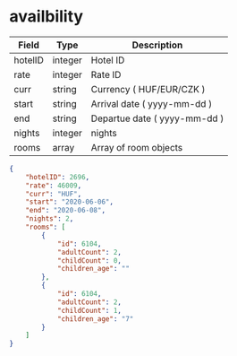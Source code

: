 # availbility


Field | Type | Description
---------|----------|---------
 hotelID | integer | Hotel ID
 rate | integer | Rate ID
 curr | string | Currency ( HUF/EUR/CZK )
 start | string | Arrival date ( yyyy-mm-dd )
 end | string | Departue date ( yyyy-mm-dd )
 nights | integer | nights
 rooms | array | Array of room objects


```json
{
    "hotelID": 2696,
    "rate": 46009,
    "curr": "HUF",
    "start": "2020-06-06",
    "end": "2020-06-08",
    "nights": 2,
    "rooms": [
        {
            "id": 6104,
            "adultCount": 2,
            "childCount": 0,
            "children_age": ""
        },
        {
            "id": 6104,
            "adultCount": 2,
            "childCount": 1,
            "children_age": "7"
        }
    ]
}

```

